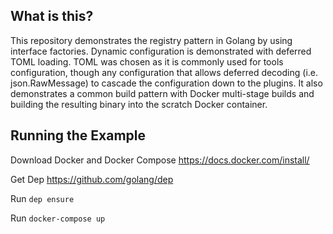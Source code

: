 What is this?
---

This repository demonstrates the registry pattern in Golang by using interface factories. Dynamic configuration is demonstrated with deferred TOML loading. TOML was chosen as it is commonly used for tools configuration, though any configuration that allows deferred decoding (i.e. json.RawMessage) to cascade the configuration down to the plugins. It also demonstrates a common build pattern with Docker multi-stage builds and building the resulting binary into the scratch Docker container.

Running the Example
---

Download Docker and Docker Compose https://docs.docker.com/install/

Get Dep https://github.com/golang/dep

Run ```dep ensure```

Run ```docker-compose up```
